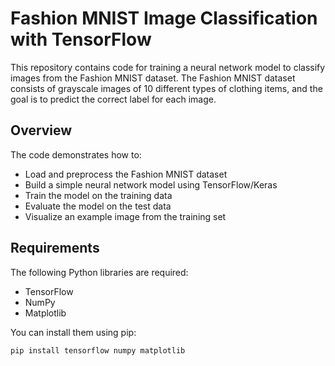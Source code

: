 # Fashion MNIST Image Classification with TensorFlow

This repository contains code for training a neural network model to classify images from the Fashion MNIST dataset. The Fashion MNIST dataset consists of grayscale images of 10 different types of clothing items, and the goal is to predict the correct label for each image.

## Overview

The code demonstrates how to:
- Load and preprocess the Fashion MNIST dataset
- Build a simple neural network model using TensorFlow/Keras
- Train the model on the training data
- Evaluate the model on the test data
- Visualize an example image from the training set

## Requirements

The following Python libraries are required:
- TensorFlow
- NumPy
- Matplotlib

You can install them using pip:

```bash
pip install tensorflow numpy matplotlib
